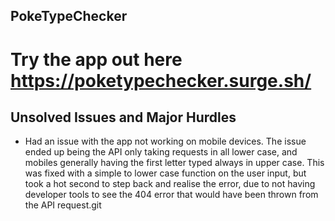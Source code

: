 ## PokeTypeChecker

# Try the app out here https://poketypechecker.surge.sh/

## Unsolved Issues and Major Hurdles
- Had an issue with the app not working on mobile devices. The issue ended up being the API only taking requests in all lower case, and mobiles generally having the first letter typed always in upper case. This was fixed with a simple to lower case function on the user input, but took a hot second to step back and realise the error, due to not having developer tools to see the 404 error that would have been thrown from the API request.git 

